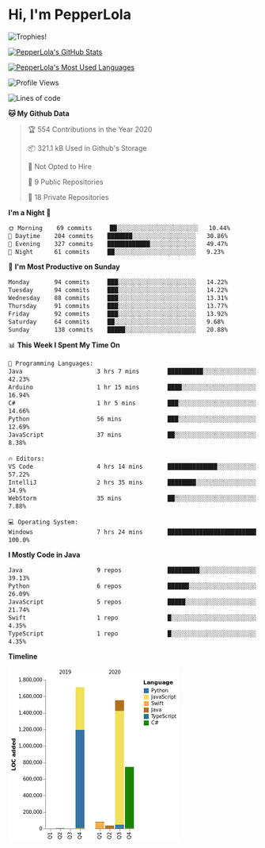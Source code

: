 # Hi, I'm PepperLola
![Trophies!](https://github-profile-trophy.vercel.app/?username=PepperLola&column=10&theme=chalk)

[![PepperLola's GitHub Stats](https://github-readme-stats.vercel.app/api?username=PepperLola&theme=dark&show_icons=true)](https://github.com/anuraghazra/github-readme-stats/)

[![PepperLola's Most Used Languages](https://github-readme-stats.vercel.app/api/top-langs/?username=PepperLola&layout=compact)](https://github.com/anuraghazra/github-readme-stats/)

![Profile Views](https://komarev.com/ghpvc/?username=PepperLola)

<!--START_SECTION:waka-->
![Lines of code](https://img.shields.io/badge/From%20Hello%20World%20I%27ve%20Written-5.5%20million%20lines%20of%20code-blue)

**🐱 My Github Data** 

> 🏆 554 Contributions in the Year 2020
 > 
> 📦 321.1 kB Used in Github's Storage 
 > 
> 🚫 Not Opted to Hire
 > 
> 📜 9 Public Repositories
 > 
> 🔑 18 Private Repositories 

**I'm a Night 🦉** 

```text
🌞 Morning    69 commits     ██░░░░░░░░░░░░░░░░░░░░░░░   10.44% 
🌆 Daytime    204 commits    ███████░░░░░░░░░░░░░░░░░░   30.86% 
🌃 Evening    327 commits    ████████████░░░░░░░░░░░░░   49.47% 
🌙 Night      61 commits     ██░░░░░░░░░░░░░░░░░░░░░░░   9.23%

```
📅 **I'm Most Productive on Sunday** 

```text
Monday       94 commits     ███░░░░░░░░░░░░░░░░░░░░░░   14.22% 
Tuesday      94 commits     ███░░░░░░░░░░░░░░░░░░░░░░   14.22% 
Wednesday    88 commits     ███░░░░░░░░░░░░░░░░░░░░░░   13.31% 
Thursday     91 commits     ███░░░░░░░░░░░░░░░░░░░░░░   13.77% 
Friday       92 commits     ███░░░░░░░░░░░░░░░░░░░░░░   13.92% 
Saturday     64 commits     ██░░░░░░░░░░░░░░░░░░░░░░░   9.68% 
Sunday       138 commits    █████░░░░░░░░░░░░░░░░░░░░   20.88%

```


📊 **This Week I Spent My Time On** 

```text
💬 Programming Languages: 
Java                     3 hrs 7 mins        ██████████░░░░░░░░░░░░░░░   42.23% 
Arduino                  1 hr 15 mins        ████░░░░░░░░░░░░░░░░░░░░░   16.94% 
C#                       1 hr 5 mins         ███░░░░░░░░░░░░░░░░░░░░░░   14.66% 
Python                   56 mins             ███░░░░░░░░░░░░░░░░░░░░░░   12.69% 
JavaScript               37 mins             ██░░░░░░░░░░░░░░░░░░░░░░░   8.38%

🔥 Editors: 
VS Code                  4 hrs 14 mins       ██████████████░░░░░░░░░░░   57.22% 
IntelliJ                 2 hrs 35 mins       ████████░░░░░░░░░░░░░░░░░   34.9% 
WebStorm                 35 mins             ██░░░░░░░░░░░░░░░░░░░░░░░   7.88%

💻 Operating System: 
Windows                  7 hrs 24 mins       █████████████████████████   100.0%

```

**I Mostly Code in Java** 

```text
Java                     9 repos             █████████░░░░░░░░░░░░░░░░   39.13% 
Python                   6 repos             ██████░░░░░░░░░░░░░░░░░░░   26.09% 
JavaScript               5 repos             █████░░░░░░░░░░░░░░░░░░░░   21.74% 
Swift                    1 repo              █░░░░░░░░░░░░░░░░░░░░░░░░   4.35% 
TypeScript               1 repo              █░░░░░░░░░░░░░░░░░░░░░░░░   4.35%

```


**Timeline**

![Chart not found](https://github.com/PepperLola/PepperLola/blob/master/charts/bar_graph.png) 


<!--END_SECTION:waka-->
